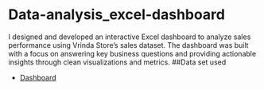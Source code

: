 # Data-analysis_excel-dashboard
I designed and developed an interactive Excel dashboard to analyze sales performance using Vrinda Store’s sales dataset. The dashboard was built with a focus on answering key business questions and providing actionable insights through clean visualizations and metrics.
##Data set used
- <a href = "https://github.com/dassanjeev07-sys/Data-analysis_excel-dashboard/blob/main/Vrinda%20Store%20Data%20Analysis.xlsx">Dashboard
